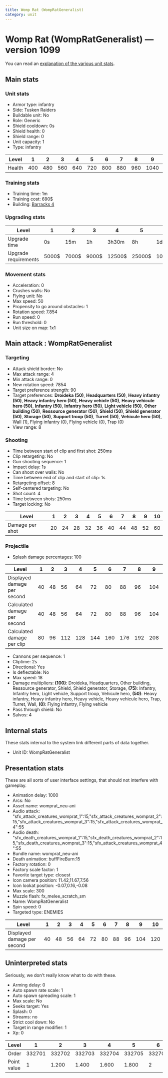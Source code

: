 ```yaml
---
title: Womp Rat (WompRatGeneralist)
category: unit
---
```


# Womp Rat (WompRatGeneralist) — version 1099

You can read an [explanation  of the various unit stats](unitexplained.md).

## Main stats

### Unit stats

  * Armor type: infantry
  * Side: Tusken Raiders
  * Buildable unit: No
  * Role: Generic
  * Shield cooldown: 0s
  * Shield health: 0
  * Shield range: 0
  * Unit capacity: 1
  * Type: infantry

|Level |1  |2  |3  |4  |5  |6  |7  |8  |9   |10  |
|------|---|---|---|---|---|---|---|---|----|----|
|Health|400|480|560|640|720|800|880|960|1040|1200|


### Training stats

  * Training time: 1m
  * Training cost: 690$
  * Building: [Barracks 4](smugglerBarracks.html)

### Upgrading stats

|Level               |1    |2    |3    |4     |5     |6      |7      |8      |9       |10      |
|--------------------|-----|-----|-----|------|------|-------|-------|-------|--------|--------|
|Upgrade time        |0s   |15m  |1h   |3h30m |8h    |1d     |2d     |3d12h  |5d      |1w1d    |
|Upgrade requirements|5000$|7000$|9000$|12500$|25000$|100000$|160000$|320000$|1000000$|1750000$|


### Movement stats

  * Acceleration: 0
  * Crushes walls: No
  * Flying unit: No
  * Max speed: 50
  * Propensity to go around obstacles: 1
  * Rotation speed: 7.854
  * Run speed: 0
  * Run threshold: 0
  * Unit size on map: 1x1

## Main attack : WompRatGeneralist

### Targeting

  * Attack shield border: No
  * Max attack range: 4
  * Min attack range: 0
  * New rotation speed: 7854
  * Target preference strength: 90
  * Target preferences: **Droideka (50)**, **Headquarters (50)**, **Heavy infantry (50)**, **Heavy infantry hero (50)**, **Heavy vehicle (50)**, **Heavy vehicule hero (50)**, **Infantry (50)**, **Infantry hero (50)**, **Light vehicle (50)**, **Other building (50)**, **Ressource generator (50)**, **Shield (50)**, **Shield generator (50)**, **Storage (50)**, **Support troop (50)**, **Turret (50)**, **Vehicule hero (50)**, Wall (1), Flying infantry (0), Flying vehicle (0), Trap (0)
  * View range: 8

### Shooting

  * Time between start of clip and first shot: 250ms
  * Clip retargeting: No
  * Gun shooting sequence: 1
  * Impact delay: 1s
  * Can shoot over walls: No
  * Time between end of clip and start of clip: 1s
  * Retargeting offset: 8
  * Self-centered targeting: No
  * Shot count: 4
  * Time between shots: 250ms
  * Target locking: No

|Level          |1 |2 |3 |4 |5 |6 |7 |8 |9 |10|
|---------------|--|--|--|--|--|--|--|--|--|--|
|Damage per shot|20|24|28|32|36|40|44|48|52|60|


### Projectile

  * Splash damage percentages: 100

|Level                       |1 |2 |3  |4  |5  |6  |7  |8  |9  |10 |
|----------------------------|--|--|---|---|---|---|---|---|---|---|
|Displayed damage per second |40|48|56 |64 |72 |80 |88 |96 |104|120|
|Calculated damage per second|40|48|56 |64 |72 |80 |88 |96 |104|120|
|Calculated damage per clip  |80|96|112|128|144|160|176|192|208|240|


  * Cannons per sequence: 1
  * Cliptime: 2s
  * Directional: Yes
  * Is deflectable: No
  * Max speed: 18
  * Damage multipliers: **(100)**: Droideka, Headquarters, Other building, Ressource generator, Shield, Shield generator, Storage, **(75)**: Infantry, Infantry hero, Light vehicle, Support troop, Vehicule hero, **(50)**: Heavy infantry, Heavy infantry hero, Heavy vehicle, Heavy vehicule hero, Trap, Turret, Wall, **(0)**: Flying infantry, Flying vehicle
  * Pass through shield: No
  * Salvos: 4

## Internal stats

These stats internal to the system link different parts of data together.

  * Unit ID: WompRatGeneralist

## Presentation stats

These are all sorts of user interface settings, that should not interfere with gameplay.

  * Animation delay: 1000
  * Arcs: No
  * Asset name: womprat_neu-ani
  * Audio attack: "sfx_attack_creatures_womprat_1":15,"sfx_attack_creatures_womprat_2":15,"sfx_attack_creatures_womprat_3":15,"sfx_attack_creatures_womprat_4":55
  * Audio death: "sfx_death_creatures_womprat_1":15,"sfx_death_creatures_womprat_2":15,"sfx_death_creatures_womprat_3":15,"sfx_attack_creatures_womprat_4":55
  * Bundle name: womprat_neu-ani
  * Death animation: buffFireBurn:15
  * Factory rotation: 0
  * Factory scale factor: 1
  * Favorite target type: closest
  * Icon camera position: 11.42,11.67,7.56
  * Icon lookat position: -0.07,0.16,-0.08
  * Max scale: 300
  * Muzzle flash: fx_melee_scratch_sm
  * Name: WompRatGeneralist
  * Spin speed: 0
  * Targeted type: ENEMIES

|Level                      |1 |2 |3 |4 |5 |6 |7 |8 |9  |10 |
|---------------------------|--|--|--|--|--|--|--|--|---|---|
|Displayed damage per second|40|48|56|64|72|80|88|96|104|120|


## Uninterpreted stats

Seriously, we don't really know what to do with these.

  * Arming delay: 0
  * Auto spawn rate scale: 1
  * Auto spawn spreading scale: 1
  * Max scale: No
  * Seeks target: Yes
  * Splash: 0
  * Streams: no
  * Strict cool down: No
  * Target in range modifier: 1
  * Xp: 0

|Level      |1     |2     |3     |4     |5     |6     |7     |8     |9     |10    |
|-----------|------|------|------|------|------|------|------|------|------|------|
|Order      |332701|332702|332703|332704|332705|332706|332707|332708|332709|332710|
|Point value|1     |1.200 |1.400 |1.600 |1.800 |2     |2.200 |2.400 |2.600 |3     |


